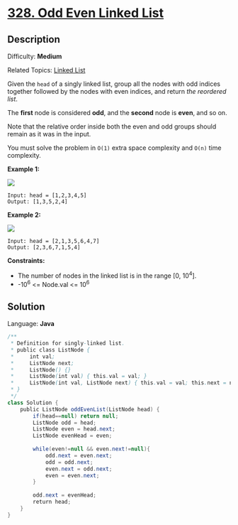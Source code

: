 # [328\. Odd Even Linked List](https://leetcode.com/problems/odd-even-linked-list/)

## Description

Difficulty: **Medium**  

Related Topics: [Linked List](https://leetcode.com/tag/linked-list/)


Given the `head` of a singly linked list, group all the nodes with odd indices together followed by the nodes with even indices, and return _the reordered list_.

The **first** node is considered **odd**, and the **second** node is **even**, and so on.

Note that the relative order inside both the even and odd groups should remain as it was in the input.

You must solve the problem in `O(1)` extra space complexity and `O(n)` time complexity.

**Example 1:**

![](https://assets.leetcode.com/uploads/2021/03/10/oddeven-linked-list.jpg)

```
Input: head = [1,2,3,4,5]
Output: [1,3,5,2,4]
```

**Example 2:**

![](https://assets.leetcode.com/uploads/2021/03/10/oddeven2-linked-list.jpg)

```
Input: head = [2,1,3,5,6,4,7]
Output: [2,3,6,7,1,5,4]
```

**Constraints:**

*   The number of nodes in the linked list is in the range [0, 10<sup>4</sup>].
*   -10<sup>6</sup> <= Node.val <= 10<sup>6</sup>


## Solution

Language: **Java**

```java
/**
 * Definition for singly-linked list.
 * public class ListNode {
 *     int val;
 *     ListNode next;
 *     ListNode() {}
 *     ListNode(int val) { this.val = val; }
 *     ListNode(int val, ListNode next) { this.val = val; this.next = next; }
 * }
 */
class Solution {
    public ListNode oddEvenList(ListNode head) {
        if(head==null) return null;
        ListNode odd = head;
        ListNode even = head.next;
        ListNode evenHead = even;
        
        while(even!=null && even.next!=null){
            odd.next = even.next;
            odd = odd.next;
            even.next = odd.next;
            even = even.next;
        }
        
        odd.next = evenHead;
        return head;
    }
}
```


